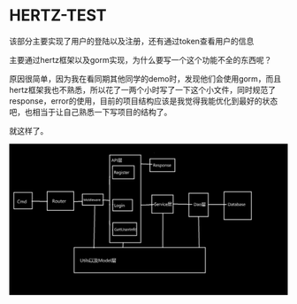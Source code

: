 # HERTZ-TEST

该部分主要实现了用户的登陆以及注册，还有通过token查看用户的信息

主要通过hertz框架以及gorm实现，为什么要写一个这个功能不全的东西呢？

原因很简单，因为我在看同期其他同学的demo时，发现他们会使用gorm，而且hertz框架我也不熟悉，所以花了一两个小时写了一下这个小文件，同时规范了response，error的使用，目前的项目结构应该是我觉得我能优化到最好的状态吧，也相当于让自己熟悉一下写项目的结构了。

就这样了。

![一张图](.\assets\图片.png)